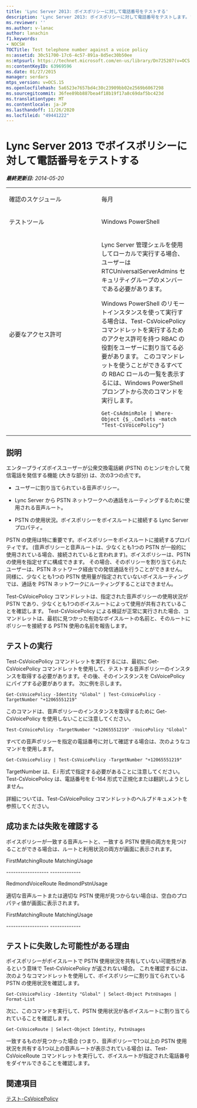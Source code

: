 ```yaml
---
title: 'Lync Server 2013: ボイスポリシーに対して電話番号をテストする'
description: 'Lync Server 2013: ボイスポリシーに対して電話番号をテストします。'
ms.reviewer: ''
ms.author: v-lanac
author: lanachin
f1.keywords:
- NOCSH
TOCTitle: Test telephone number against a voice policy
ms:assetid: 30c51700-17c6-4c57-891a-8d5ec30b50ee
ms:mtpsurl: https://technet.microsoft.com/en-us/library/Dn725207(v=OCS.15)
ms:contentKeyID: 63969596
ms.date: 01/27/2015
manager: serdars
mtps_version: v=OCS.15
ms.openlocfilehash: 5a6523e7657bd4c30c23909bb02e2569b6067298
ms.sourcegitcommit: 36fee89bb887bea4f18b19f17a8c69daf5bc423d
ms.translationtype: MT
ms.contentlocale: ja-JP
ms.lasthandoff: 11/26/2020
ms.locfileid: "49441222"
---
```

# <a name="test-telephone-number-against-a-voice-policy-in-lync-server-2013"></a>Lync Server 2013 でボイスポリシーに対して電話番号をテストする

<div data-xmlns="http://www.w3.org/1999/xhtml">

<div class="topic" data-xmlns="http://www.w3.org/1999/xhtml" data-msxsl="urn:schemas-microsoft-com:xslt" data-cs="https://msdn.microsoft.com/">

<div data-asp="https://msdn2.microsoft.com/asp">



</div>

<div id="mainSection">

<div id="mainBody">

<span> </span>

_**最終更新日:** 2014-05-20_


<table>
<colgroup>
<col style="width: 50%" />
<col style="width: 50%" />
</colgroup>
<tbody>
<tr class="odd">
<td><p>確認のスケジュール</p></td>
<td><p>毎月</p></td>
</tr>
<tr class="even">
<td><p>テストツール</p></td>
<td><p>Windows PowerShell</p></td>
</tr>
<tr class="odd">
<td><p>必要なアクセス許可</p></td>
<td><p>Lync Server 管理シェルを使用してローカルで実行する場合、ユーザーは RTCUniversalServerAdmins セキュリティグループのメンバーである必要があります。</p>
<p>Windows PowerShell のリモートインスタンスを使って実行する場合は、Test-CsVoicePolicy コマンドレットを実行するためのアクセス許可を持つ RBAC の役割をユーザーに割り当てる必要があります。 このコマンドレットを使うことができるすべての RBAC ロールの一覧を表示するには、Windows PowerShell プロンプトから次のコマンドを実行します。</p>
<p><code>Get-CsAdminRole | Where-Object {$_.Cmdlets -match &quot;Test-CsVoicePolicy&quot;}</code></p></td>
</tr>
</tbody>
</table>


<div>

## <a name="description"></a>説明

エンタープライズボイスユーザーが公衆交換電話網 (PSTN) のヒンジを介して発信電話を発信する機能 (大きな部分) は、次の3つの点です。

  - ユーザーに割り当てられている音声ポリシー。

  - Lync Server から PSTN ネットワークへの通話をルーティングするために使用される音声ルート。

  - PSTN の使用状況。ボイスポリシーをボイスルートに接続する Lync Server プロパティ。

PSTN の使用は特に重要です。ボイスポリシーをボイスルートに接続するプロパティです。 (音声ポリシーと音声ルートは、少なくとも1つの PSTN が一般的に使用されている場合、接続されていると言われます)。ボイスポリシーは、PSTN の使用を指定せずに構成できます。 その場合、そのポリシーを割り当てられたユーザーは、PSTN ネットワーク経由での発信通話を行うことができません。 同様に、少なくとも1つの PSTN 使用量が指定されていないボイスルーティングでは、通話を PSTN ネットワークにルーティングすることはできません。

Test-CsVoicePolicy コマンドレットは、指定された音声ポリシーの使用状況が PSTN であり、少なくとも1つのボイスルートによって使用が共有されていることを確認します。 Test-CsVoicePolicy による検証が正常に実行された場合、コマンドレットは、最初に見つかった有効なボイスルートの名前と、そのルートにポリシーを接続する PSTN 使用の名前を報告します。

</div>

<div>

## <a name="running-the-test"></a>テストの実行

Test-CsVoicePolicy コマンドレットを実行するには、最初に Get-CsVoicePolicy コマンドレットを使用して、テストする音声ポリシーのインスタンスを取得する必要があります。その後、そのインスタンスを CsVoicePolicy にパイプする必要があります。 次に例を示します。

`Get-CsVoicePolicy -Identity "Global" | Test-CsVoicePolicy -TargetNumber "+12065551219"`

このコマンドは、音声ポリシーのインスタンスを取得するために Get-CsVoicePolicy を使用しないことに注意してください。

`Test-CsVoicePolicy -TargetNumber "+12065551219" -VoicePolicy "Global"`

すべての音声ポリシーを指定の電話番号に対して確認する場合は、次のようなコマンドを使用します。

`Get-CsVoicePolicy | Test-CsVoicePolicy -TargetNumber "+12065551219"`

TargetNumber は、E.i 形式で指定する必要があることに注意してください。 Test-CsVoicePolicy は、電話番号を E-164 形式で正規化または翻訳しようとしません。

詳細については、Test-CsVoicePolicy コマンドレットのヘルプドキュメントを参照してください。

</div>

<div>

## <a name="determining-success-or-failure"></a>成功または失敗を確認する

ボイスポリシーが一致する音声ルートと、一致する PSTN 使用の両方を見つけることができる場合は、ルートと利用状況の両方が画面に表示されます。

FirstMatchingRoute MatchingUsage

\------------------ -------------

RedmondVoiceRoute RedmondPstnUsage

適切な音声ルートまたは適切な PSTN 使用が見つからない場合は、空白のプロパティ値が画面に表示されます。

FirstMatchingRoute MatchingUsage

\------------------ -------------

</div>

<div>

## <a name="reasons-why-the-test-might-have-failed"></a>テストに失敗した可能性がある理由

ボイスポリシーがボイスルートで PSTN 使用状況を共有していない可能性があるという意味で Test-CsVoicePolicy が返されない場合。 これを確認するには、次のようなコマンドレットを使用して、ボイスポリシーに割り当てられている PSTN の使用状況を確認します。

`Get-CsVoicePolicy -Identity "Global" | Select-Object PstnUsages | Format-List`

次に、このコマンドを実行して、PSTN 使用状況が各ボイスルートに割り当てられていることを確認します。

`Get-CsVoiceRoute | Select-Object Identity, PstnUsages`

一致するものが見つかった場合 (つまり、音声ポリシーで1つ以上の PSTN 使用状況を共有する1つ以上の音声ルートが表示されている場合) は、Test-CsVoiceRoute コマンドレットを実行して、ボイスルートが指定された電話番号をダイヤルできることを確認します。

</div>

<div>

## <a name="see-also"></a>関連項目


[テスト-CsVoicePolicy](https://docs.microsoft.com/powershell/module/skype/Test-CsVoicePolicy)  
  

</div>

</div>

<span> </span>

</div>

</div>

</div>

